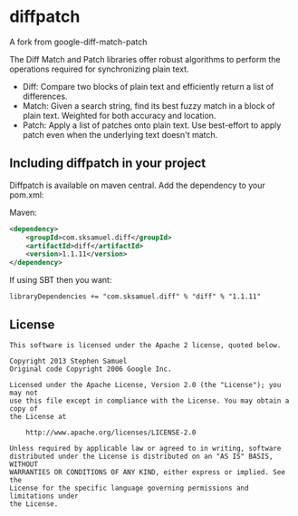 diffpatch
=========

A fork from google-diff-match-patch

The Diff Match and Patch libraries offer robust algorithms to perform the operations required for synchronizing plain text.

* Diff: Compare two blocks of plain text and efficiently return a list of differences.
* Match: Given a search string, find its best fuzzy match in a block of plain text. Weighted for both accuracy and location.
* Patch: Apply a list of patches onto plain text. Use best-effort to apply patch even when the underlying text doesn't match.


## Including diffpatch in your project

Diffpatch is available on maven central. Add the dependency to your pom.xml:

Maven:

```xml
<dependency>
    <groupId>com.sksamuel.diff</groupId>
    <artifactId>diff</artifactId>
    <version>1.1.11</version>
</dependency>
```

If using SBT then you want:

```
libraryDependencies += "com.sksamuel.diff" % "diff" % "1.1.11"
```

## License
```
This software is licensed under the Apache 2 license, quoted below.

Copyright 2013 Stephen Samuel
Original code Copyright 2006 Google Inc.

Licensed under the Apache License, Version 2.0 (the "License"); you may not
use this file except in compliance with the License. You may obtain a copy of
the License at

    http://www.apache.org/licenses/LICENSE-2.0

Unless required by applicable law or agreed to in writing, software
distributed under the License is distributed on an "AS IS" BASIS, WITHOUT
WARRANTIES OR CONDITIONS OF ANY KIND, either express or implied. See the
License for the specific language governing permissions and limitations under
the License.
```
